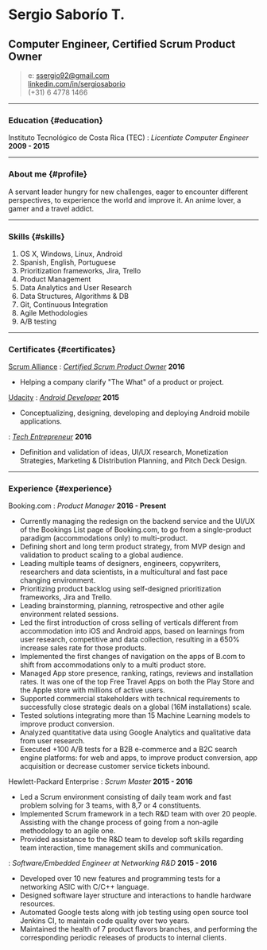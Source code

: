 # Sergio Saborío T.
## Computer Engineer, Certified Scrum Product Owner

> e: ssergio92@gmail.com  
> [linkedin.com/in/sergiosaborio](https://cr.linkedin.com/in/sergiosaborio)  
> (+31) 6 4778 1466

------

### Education {#education}

Instituto Tecnológico de Costa Rica (TEC)
: *Licentiate Computer Engineer*
  __2009 - 2015__

------

### About me {#profile}

A servant leader hungry for new challenges, eager to encounter different perspectives, to experience the world and improve it. An anime lover, a gamer and a travel addict.

------
### Skills {#skills}

1. OS X, Windows, Linux, Android
1. Spanish, English, Portuguese
1. Prioritization frameworks, Jira, Trello
1. Product Management
1. Data Analytics and User Research
1. Data Structures, Algorithms & DB
1. Git, Continuous Integration
1. Agile Methodologies
1. A/B testing

------

### Certificates {#certificates}

[Scrum Alliance](https://www.scrumalliance.org/)
: *[Certified Scrum Product Owner](https://github.com/tser91/Certifications)*
  __2016__
- Helping a company clarify "The What" of a product or project.  

[Udacity](https://www.udacity.com)
: *[Android Developer](https://github.com/tser91/Certifications)*
  __2015__
- Conceptualizing, designing, developing and deploying Android mobile applications.  

: *[Tech Entrepreneur](https://github.com/tser91/Certifications)*
  __2016__
- Definition and validation of ideas, UI/UX research, Monetization Strategies, Marketing & Distribution Planning, and Pitch Deck Design.  

-------

### Experience {#experience}

Booking.com
: *Product Manager*
  __2016 - Present__
- Currently managing the redesign on the backend service and the UI/UX of the Bookings List page of Booking.com, to go from a single-product paradigm (accommodations only) to multi-product.  
- Defining short and long term product strategy, from MVP design and validation to product scaling to a global audience.  
- Leading multiple teams of designers, engineers, copywriters, researchers and data scientists, in a multicultural and fast pace changing environment.  
- Prioritizing product backlog using self-designed prioritization frameworks, Jira and Trello.  
- Leading brainstorming, planning, retrospective and other agile environment related sessions.  
- Led the first introduction of cross selling of verticals different from accommodation into iOS and Android apps, based on learnings from user research, competitive and data collection, resulting in a 650% increase sales rate for those products.  
- Implemented the first changes of navigation on the apps of B.com to shift from accommodations only to a multi product store.  
- Managed App store presence, ranking, ratings, reviews and installation rates. It was one of the top Free Travel Apps on both the Play Store and the Apple store with millions of active users.  
- Supported commercial stakeholders with technical requirements to successfully close strategic deals on a global (16M installations) scale.  
- Tested solutions integrating more than 15 Machine Learning models to improve product conversion.  
- Analyzed quantitative data using Google Analytics and qualitative data from user research.  
- Executed +100 A/B tests for a B2B e-commerce and a B2C search engine platforms: for web and apps, to improve product conversion, app acquisition or decrease customer service tickets inbound.  


Hewlett-Packard Enterprise
: *Scrum Master*
  __2015 - 2016__
- Led a Scrum environment consisting of daily team work and fast problem solving for 3 teams, with 8,7 or 4 constituents.  
- Implemented Scrum framework in a tech R&D team with over 20 people. Assisting with the change process of going from a non-agile methodology to an agile one.  
- Provided assistance to the R&D team to develop soft skills regarding team interaction, time management skills and communication.  

: *Software/Embedded Engineer at Networking R&D*
  __2015 - 2016__
- Developed over 10 new features and programming tests for a networking ASIC with C/C++ language.  
- Designed software layer structure and interactions to handle hardware resources.  
- Automated Google tests along with job testing using open source tool Jenkins CI, to maintain code quality over two years.  
- Maintained the health of 7 product flavors branches, and performing the corresponding periodic releases of products to internal clients.
